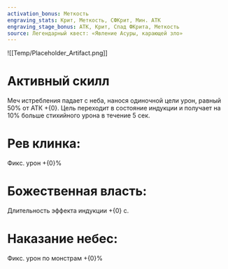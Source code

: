 ```yaml
---
activation_bonus: Меткость
engraving_stats: Крит, Меткость, СФКрит, Мин. АТК
engraving_stage_bonus: АТК, Крит, Спад ФКрита, Меткость
source: Легендарный квест: «Явление Асуры, карающей зло»
---
```

![[Temp/Placeholder_Artifact.png]]
# Активный скилл
Меч истребления падает с неба, нанося одиночной цели урон, равный 50% от АТК +{0}. Цель переходит в состояние индукции и получает на 10% больше стихийного урона в течение 5 сек.

# Рев клинка: 
Фикс. урон +{0}%
# Божественная власть: 
Длительность эффекта индукции +{0} с.
# Наказание небес: 
Фикс. урон по монстрам +{0}%
